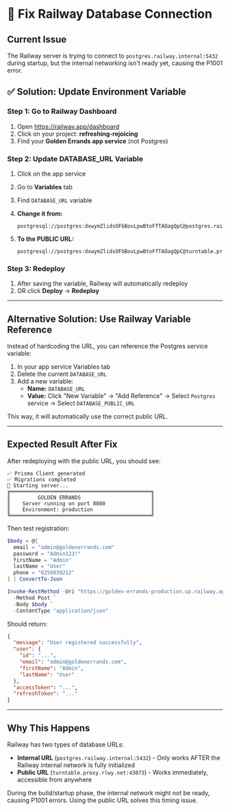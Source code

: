 # 🔧 Fix Railway Database Connection

## Current Issue
The Railway server is trying to connect to `postgres.railway.internal:5432` during startup, but the internal networking isn't ready yet, causing the P1001 error.

## ✅ Solution: Update Environment Variable

### Step 1: Go to Railway Dashboard
1. Open https://railway.app/dashboard
2. Click on your project: **refreshing-rejoicing**
3. Find your **Golden Errands app service** (not Postgres)

### Step 2: Update DATABASE_URL Variable
1. Click on the app service
2. Go to **Variables** tab
3. Find `DATABASE_URL` variable
4. **Change it from:**
   ```
   postgresql://postgres:dxwymZlidsOFbBovLpwBtoFfTAOagQpC@postgres.railway.internal:5432/railway
   ```
   
5. **To the PUBLIC URL:**
   ```
   postgresql://postgres:dxwymZlidsOFbBovLpwBtoFfTAOagQpC@turntable.proxy.rlwy.net:43073/railway
   ```

### Step 3: Redeploy
1. After saving the variable, Railway will automatically redeploy
2. OR click **Deploy** → **Redeploy**

---

## Alternative Solution: Use Railway Variable Reference

Instead of hardcoding the URL, you can reference the Postgres service variable:

1. In your app service Variables tab
2. Delete the current `DATABASE_URL` 
3. Add a new variable:
   - **Name:** `DATABASE_URL`
   - **Value:** Click "New Variable" → "Add Reference" → Select `Postgres` service → Select `DATABASE_PUBLIC_URL`

This way, it will automatically use the correct public URL.

---

## Expected Result After Fix

After redeploying with the public URL, you should see:

```
✅ Prisma Client generated
✅ Migrations completed
🌟 Starting server...
╔══════════════════════════════════════════════╗
║         GOLDEN ERRANDS                       ║
║    Server running on port 8080               ║
║    Environment: production                   ║
╚══════════════════════════════════════════════╝
```

Then test registration:
```powershell
$body = @{
  email = "admin@goldenerrands.com"
  password = "Admin123!"
  firstName = "Admin"
  lastName = "User"
  phone = "0256039212"
} | ConvertTo-Json

Invoke-RestMethod -Uri "https://golden-errands-production.up.railway.app/api/auth/register" `
  -Method Post `
  -Body $body `
  -ContentType "application/json"
```

Should return:
```json
{
  "message": "User registered successfully",
  "user": {
    "id": "...",
    "email": "admin@goldenerrands.com",
    "firstName": "Admin",
    "lastName": "User"
  },
  "accessToken": "...",
  "refreshToken": "..."
}
```

---

## Why This Happens

Railway has two types of database URLs:
- **Internal URL** (`postgres.railway.internal:5432`) - Only works AFTER the Railway internal network is fully initialized
- **Public URL** (`turntable.proxy.rlwy.net:43073`) - Works immediately, accessible from anywhere

During the build/startup phase, the internal network might not be ready, causing P1001 errors. Using the public URL solves this timing issue.
